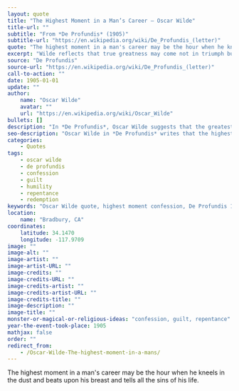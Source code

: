 ```yaml
---
layout: quote
title: "The Highest Moment in a Man’s Career – Oscar Wilde"
title-url: ""
subtitle: "From *De Profundis* (1905)"
subtitle-url: "https://en.wikipedia.org/wiki/De_Profundis_(letter)"
quote: "The highest moment in a man's career may be the hour when he kneels in the dust and beats upon his breast and tells all the sins of his life."
excerpt: "Wilde reflects that true greatness may come not in triumph but in the humility of confession."
source: "De Profundis"
source-url: "https://en.wikipedia.org/wiki/De_Profundis_(letter)"
call-to-action: ""
date: 1905-01-01
update: ""
author:
    name: "Oscar Wilde"
    avatar: ""
    url: "https://en.wikipedia.org/wiki/Oscar_Wilde"
bullets: []
description: "In *De Profundis*, Oscar Wilde suggests that the greatest moment in a man’s life may be when he confesses his sins openly in humility and remorse."
seo-description: "Oscar Wilde in *De Profundis* writes that the highest moment of a man’s life may be found in confession and repentance, not worldly success."
categories:
    - Quotes
tags:
    - oscar wilde
    - de profundis
    - confession
    - guilt
    - humility
    - repentance
    - redemption
keywords: "Oscar Wilde quote, highest moment confession, De Profundis 1905, repentance and guilt, humility in career, Wilde on sin, redemption in confession"
location:
    name: "Bradbury, CA"
coordinates:
    latitude: 34.1470
    longitude: -117.9709
image: ""
image-alt: ""
image-artist: ""
image-artist-URL: ""
image-credits: ""
image-credits-URL: ""
image-credits-artist: ""
image-credits-artist-URL: ""
image-credits-title: ""
image-description: ""
image-title: ""
monster-or-magical-or-religious-ideas: "confession, guilt, repentance"
year-the-event-took-place: 1905
mathjax: false
order: ""
redirect_from:
    - /Oscar-Wilde-The-highest-moment-in-a-mans/
---
```

The highest moment in a man's career may be the hour when he kneels in the dust and beats upon his breast and tells all the sins of his life.
